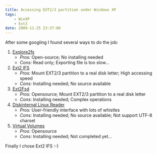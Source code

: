 ```yaml
---
title: Accessing EXT2/3 partition under Windows XP
tags:
    - WinXP
    - Ext3
date: 2009-11-25 23:37:00
---
```


After some googling I found several ways to do the job:

1. [Explore2fs](http://www.chrysocome.net/explore2fs)
   * *Pros:* Open-source; No installing needed
   * *Cons:* Read only; Exporting file is too slow...
2. [Ext2 IFS](http://www.fs-driver.org/index.html)
   * *Pros:* Mount EXT2/3 partition to a real disk letter; High accessing speed
   * *Cons:* Installing needed; No source available
3. [Ext2Fsd](http://www.ext2fsd.com/)
   * *Pros:* Opensource; Mount EXT2/3 partition to a real disk letter
   * *Cons:* Installing needed; Complex operations
4. [Diskinternal Linux Reader](http://www.diskinternals.com/linux-reader/)
   * *Pros:* User-friendly interface with lots of whistles
   * *Cons:* Installing needed; No source available; Not support UTF-8 charset
5. [Virtual Volumes](http://www.chrysocome.net/virtualvolumes)
   * *Pros:* Opensource
   * *Cons:* Installing needed; Not completed yet...

Finally I chose Ext2 IFS :-)

